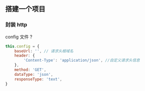 ## 搭建一个项目

### 封装 http 

config 文件 ?

```js
this.config = {
    baseUrl: '', // 请求头根域名
    header: {
        'Content-Type': 'application/json', //自定义请求头信息
    },
    method: 'GET',
    dataType: 'json', 
    responseType: 'text',
}
```    